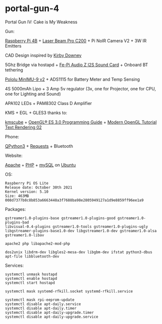 # portal-gun-4
Portal Gun IV: Cake is My Weakness


Gun:

[Raspberry Pi 4B](https://www.raspberrypi.org/) + [Laser Beam Pro C200](http://laserbeampro.com/) + Pi NoIR Camera V2 + 3W IR Emitters

CAD Design inspired by [Kirby Downey](https://kirbydowney.com/)

5Ghz Bridge via hostapd + [Fe-Pi Audio Z I2S Sound Card](https://fe-pi.com/) + Onboard BT tethering

[Pololu MinIMU-9 v2](https://www.pololu.com/product/1268) + ADS1115 for Battery Meter and Temp Sensing

4S 5000mAh Lipo + 3 Amp 5v regulator (3x, one for Projector, one for CPU, one for Lighting and Sound)

APA102 LEDs + PAM8302 Class D Amplifier

KMS + EGL + GLES3 thanks to:

[kmscube](https://gitlab.freedesktop.org/mesa/kmscube/) + [OpenGL® ES 3.0 Programming Guide](https://github.com/danginsburg/opengles3-book) + [Modern OpenGL Tutorial Text Rendering 02](https://en.wikibooks.org/wiki/OpenGL_Programming/Modern_OpenGL_Tutorial_Text_Rendering_02)
 
Phone:

[QPython3](http://qpython.com/) + [Requests](http://docs.python-requests.org/en/latest/) + Bluetooth

Website:

[Apache](http://httpd.apache.org/) + [PHP](http://php.net/) + [mySQL](https://www.mysql.com/) on [Ubuntu](http://www.ubuntu.com/)

OS:
```
Raspberry Pi OS Lite
Release date: October 30th 2021
Kernel version: 5.10
Size: 463MB
008d7377b8c8b853a6663448a3f7688ba98e2805949127a1d9e8859ff96ee1a9
```
Packages:

```
gstreamer1.0-plugins-base gstreamer1.0-plugins-good gstreamer1.0-plugins-bad
libvisual-0.4-plugins gstreamer1.0-tools gstreamer1.0-plugins-ugly 
libgstreamer-plugins-base1.0-dev libgstreamer1.0-dev gstreamer1.0-alsa gstreamer1.0-libav
```
```
apache2 php libapache2-mod-php
```
```
dos2unix libdrm-dev libgles2-mesa-dev libgbm-dev ifstat python3-dbus apt-file libbluetooth-dev
```
Services:

```
systemctl unmask hostapd
systemctl enable hostapd
systemctl start hostapd
```
```
systemctl mask systemd-rfkill.socket systemd-rfkill.service
```
```
systemctl mask rpi-eeprom-update
systemctl disable apt-daily.service
systemctl disable apt-daily.timer
systemctl disable apt-daily-upgrade.timer
systemctl disable apt-daily-upgrade.service
```
